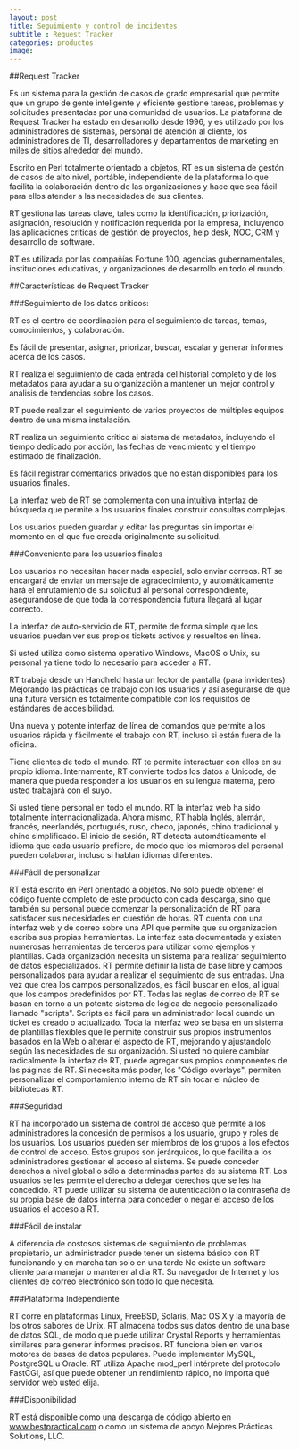 ```yaml
---
layout: post
title: Seguimiento y control de incidentes
subtitle : Request Tracker 
categories: productos
image: 
---
```


##Request Tracker 

Es un sistema para la gestión de casos de grado empresarial que permite que un grupo de gente inteligente y eficiente gestione tareas, problemas y solicitudes presentadas por una comunidad de usuarios. La plataforma de Request Tracker ha estado en desarrollo desde 1996, y es utilizado por los administradores de sistemas, personal de atención al cliente, los administradores de TI, desarrolladores y departamentos de marketing en miles de sitios alrededor del mundo.

Escrito en Perl totalmente orientado a objetos, RT es un sistema de gestón de casos de alto nivel, portáble, independiente de la plataforma lo que facilita la colaboración dentro de las organizaciones y hace que sea fácil para ellos atender a las necesidades de sus clientes.

RT gestiona las tareas clave, tales como la identificación, priorización, asignación, resolución y notificación requerida por la empresa, incluyendo las aplicaciones críticas de gestión de proyectos, help desk, NOC, CRM y desarrollo de software.

RT es utilizada por las compañías Fortune 100, agencias gubernamentales, instituciones educativas, y organizaciones de desarrollo en todo el mundo.

##Características de Request Tracker

###Seguimiento de los datos críticos:

RT es el centro de coordinación para el seguimiento de tareas, temas, conocimientos, y colaboración. 

Es fácil de presentar, asignar, priorizar, buscar, escalar y generar informes acerca de los casos. 

RT realiza el seguimiento de cada entrada del historial completo y de los metadatos para ayudar a su organización a mantener un mejor control y análisis de tendencias sobre los casos.

RT puede realizar el seguimiento de varios proyectos de múltiples equipos dentro de una misma instalación. 

RT realiza un seguimiento crítico al sistema de metadatos, incluyendo el tiempo dedicado por acción, las fechas de vencimiento y el tiempo estimado de finalización. 

Es fácil registrar comentarios privados que no están disponibles para los usuarios finales.

La interfaz web de RT se complementa con una intuitiva interfaz de búsqueda que permite a los usuarios finales construir consultas complejas.

Los usuarios pueden guardar y editar las preguntas sin importar el momento en el que fue creada originalmente su solicitud.

###Conveniente para los usuarios finales

Los usuarios no necesitan hacer nada especial, solo enviar correos. RT se encargará de enviar un mensaje de agradecimiento, y automáticamente hará el enrutamiento de su solicitud al personal correspondiente, asegurándose de que toda la correspondencia futura llegará al lugar correcto. 

La interfaz de auto-servicio de RT, permite de forma simple que los usuarios puedan ver sus propios tickets activos y resueltos en línea. 

Si usted utiliza como sistema operativo Windows, MacOS o Unix, su personal ya tiene todo lo necesario para acceder a RT.

RT trabaja desde un Handheld hasta un lector de pantalla (para invidentes) Mejorando las prácticas de trabajo con los usuarios y así asegurarse de que una futura versión es totalmente compatible con los requisitos de estándares de accesibilidad.

Una nueva y potente interfaz de línea de comandos que permite a los usuarios rápida y fácilmente el trabajo con RT, incluso si están fuera de la oficina. 

Tiene clientes de todo el mundo. RT te permite interactuar con ellos en su propio idioma. Internamente, RT convierte todos los datos a Unicode, de manera que pueda responder a los usuarios en su lengua materna, pero usted trabajará con el suyo.

Si usted tiene personal en todo el mundo. RT la interfaz web ha sido totalmente internacionalizada. Ahora mismo, RT habla Inglés, alemán, francés, neerlandés, portugués, ruso, checo, japonés, chino tradicional y chino simplificado. El inicio de sesión, RT detecta automáticamente el idioma que cada usuario prefiere, de modo que los miembros del personal pueden colaborar, incluso si hablan idiomas diferentes.

###Fácil de personalizar

RT está escrito en Perl orientado a objetos. No sólo puede obtener el código fuente completo de este producto con cada descarga, sino que también su personal puede comenzar la personalización de RT para satisfacer sus necesidades en cuestión de horas. RT cuenta con una interfaz web y de correo sobre una API que permite que su organización escriba sus propias herramientas. La interfaz esta documentada y existen numerosas herramientas de terceros para utilizar como ejemplos y plantillas. Cada organización necesita un sistema para realizar seguimiento de datos especializados. RT permite definir la lista de base libre y campos personalizados para ayudar a realizar el seguimiento de sus entradas. Una vez que crea los campos personalizados, es fácil buscar en ellos, al igual que los campos predefinidos por RT. Todas las reglas de correo de RT se basan en torno a un potente sistema de lógica de negocio personalizado llamado "scripts". Scripts es fácil para un administrador local cuando un ticket es creado o actualizado. Toda la interfaz web se basa en un sistema de plantillas flexibles que le permite construir sus propios instrumentos basados en la Web o alterar el aspecto de RT, mejorando y ajustandolo según las necesidades de su organización. Si usted no quiere cambiar radicalmente la interfaz de RT, puede agregar sus propios componentes de las páginas de RT. Si necesita más poder, los "Código overlays", permiten personalizar el comportamiento interno de RT sin tocar el núcleo de bibliotecas RT.

###Seguridad

RT ha incorporado un sistema de control de acceso que permite a los administradores la concesión de permisos a los usuario, grupo y roles de los usuarios. Los usuarios pueden ser miembros de los grupos a los efectos de control de acceso. Estos grupos son jerárquicos, lo que facilita a los administradores gestionar el acceso al sistema. Se puede conceder derechos a nivel global o sólo a determinadas partes de su sistema RT. Los usuarios se les permite el derecho a delegar derechos que se les ha concedido. RT puede utilizar su sistema de autenticación o la contraseña de su propia base de datos interna para conceder o negar el acceso de los usuarios el acceso a RT.

###Fácil de instalar

A diferencia de costosos sistemas de seguimiento de problemas propietario, un administrador puede tener un sistema básico con RT funcionando y en marcha tan solo en una tarde No existe un software cliente para manejar o mantener al día RT. Su navegador de Internet y los clientes de correo electrónico son todo lo que necesita.

###Plataforma Independiente

RT corre en plataformas Linux, FreeBSD, Solaris, Mac OS X y la mayoría de los otros sabores de Unix. RT almacena todos sus datos dentro de una base de datos SQL, de modo que puede utilizar Crystal Reports y herramientas similares para generar informes precisos. RT funciona bien en varios motores de bases de datos populares. Puede implementar MySQL, PostgreSQL u Oracle. RT utiliza Apache mod_perl intérprete del protocolo FastCGI, así que puede obtener un rendimiento rápido, no importa qué servidor web usted elija.

###Disponibilidad

RT está disponible como una descarga de código abierto en www.bestpractical.com o como un sistema de apoyo Mejores Prácticas Solutions, LLC.
